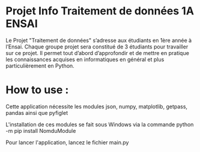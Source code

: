 # Projet Info Traitement de données 1A ENSAI
Le Projet "Traitement de données" s’adresse aux étudiants en 1ère année à l’Ensai. Chaque groupe projet sera constitué de 3 étudiants pour travailler sur ce projet. Il permet tout d’abord d’approfondir et de mettre en pratique les connaissances acquises en informatiques en général et plus particulièrement en Python.

# How to use : 

Cette application nécessite les modules json, numpy, matplotlib, getpass, pandas ainsi que pyfiglet

L'installation de ces modules se fait sous Windows via la commande python -m pip install NomduModule

Pour lancer l'application, lancez le fichier main.py

